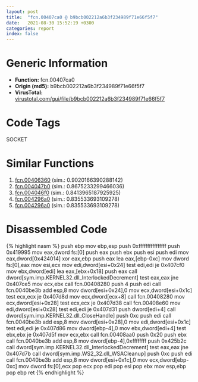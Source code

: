 ```yaml
---
layout: post
title:  "fcn.00407ca0 @ b9bcb002212a6b3f234989f71e66f5f7"
date:   2021-08-30 15:52:19 +0300
categories: report
index: false
---
```


# Generic Information
- **Function:** fcn.00407ca0
- **Origin (md5):** b9bcb002212a6b3f234989f71e66f5f7
- **VirusTotal:** [virustotal.com/gui/file/b9bcb002212a6b3f234989f71e66f5f7][virustotal_ref]

# Code Tags
<span class="tag" id="SOCKET">SOCKET</span>


# Similar Functions

1. [fcn.00406360][similar_1_ref] (sim.: 0.9020166390288142)
2. [fcn.004047b0][similar_2_ref] (sim.: 0.8675233299466036)
3. [fcn.004046f0][similar_3_ref] (sim.: 0.8413965187925925)
4. [fcn.004296a0][similar_4_ref] (sim.: 0.835533693109278)
5. [fcn.004296a0][similar_5_ref] (sim.: 0.835533693109278)


# Disassembled Code

{% highlight nasm %}
push ebp
mov ebp,esp
push 0xffffffffffffffff
push 0x419995
mov eax,dword fs:[0]
push eax
push ebx
push esi
push edi
mov eax,dword[0x424014]
xor eax,ebp
push eax
lea eax,[ebp-0xc]
mov dword fs:[0],eax
mov esi,ecx
mov edi,dword[esi+0x24]
test edi,edi
je 0x407cf0
mov ebx,dword[edi]
lea eax,[ebx+0x18]
push eax
call dword[sym.imp.KERNEL32.dll_InterlockedDecrement]
test eax,eax
jne 0x407ce5
mov ecx,ebx
call fcn.00408280
push 4
push edi
call fcn.0040be3b
add esp,8
mov dword[esi+0x24],0
mov ecx,dword[esi+0x1c]
test ecx,ecx
je 0x407d8d
mov ecx,dword[ecx+8]
call fcn.00408280
mov ecx,dword[esi+0x28]
test ecx,ecx
je 0x407d38
call fcn.00408e60
mov edi,dword[esi+0x28]
test edi,edi
je 0x407d31
push dword[edi+4]
call dword[sym.imp.KERNEL32.dll_CloseHandle]
push 0xc
push edi
call fcn.0040be3b
add esp,8
mov dword[esi+0x28],0
mov edi,dword[esi+0x1c]
test edi,edi
je 0x407d86
mov dword[ebp-4],0
mov ebx,dword[edi+4]
test ebx,ebx
je 0x407d5f
mov ecx,ebx
call fcn.00408aa0
push 0x20
push ebx
call fcn.0040be3b
add esp,8
mov dword[ebp-4],0xffffffff
push 0x425b2c
call dword[sym.imp.KERNEL32.dll_InterlockedDecrement]
test eax,eax
jne 0x407d7b
call dword[sym.imp.WS2_32.dll_WSACleanup]
push 0xc
push edi
call fcn.0040be3b
add esp,8
mov dword[esi+0x1c],0
mov ecx,dword[ebp-0xc]
mov dword fs:[0],ecx
pop ecx
pop edi
pop esi
pop ebx
mov esp,ebp
pop ebp
ret 
{% endhighlight %}


[similar_1_ref]: /report/fcn.00406360@b9bcb002212a6b3f234989f71e66f5f7
[similar_2_ref]: /report/fcn.004047b0@065d95e046989885ac0aa05648eeda39
[similar_3_ref]: /report/fcn.004046f0@065d95e046989885ac0aa05648eeda39
[similar_4_ref]: /report/fcn.004296a0@38d41d729f8f30faf0dd96f0c7acba4b
[similar_5_ref]: /report/fcn.004296a0@0e9d24a190b04adb41c502951b72134c
[virustotal_ref]: https://www.virustotal.com/gui/file/b9bcb002212a6b3f234989f71e66f5f7